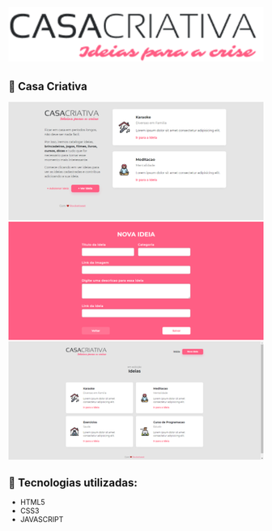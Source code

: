 <h1 align="center">
    <img width="600" src="public/logo.png" />
</h1>

📌 Casa Criativa
------------------

<img src="public/home.PNG" alt="page-home">
<img src="public/addidea.PNG" alt="page-new-idea">
<img src="public/veridea.PNG" alt="page-view-idea">

🔧 Tecnologias utilizadas:
------------------

- HTML5
- CSS3
- JAVASCRIPT
